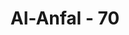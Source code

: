 ---
title: "Al-Anfal - 70"
no: 70
arabic_no: ٧٠
ayah: يٰٓاَيُّهَا النَّبِيُّ قُلْ لِّمَنْ فِيْٓ اَيْدِيْكُمْ مِّنَ الْاَسْرٰٓىۙ اِنْ يَّعْلَمِ اللّٰهُ فِيْ قُلُوْبِكُمْ خَيْرًا يُّؤْتِكُمْ خَيْرًا مِّمَّآ اُخِذَ مِنْكُمْ وَيَغْفِرْ لَكُمْۗ وَاللّٰهُ غَفُوْرٌ رَّحِيْمٌ ࣖ 
translation: "Wahai Nabi (Muhammad)! Katakanlah kepada para tawanan perang yang ada di tanganmu, “Jika Allah mengetahui ada kebaikan di dalam hatimu, niscaya Dia akan memberikan yang lebih baik dari apa yang telah diambil darimu dan Dia akan mengampuni kamu.” Allah Maha Pengampun, Maha Penyayang."
tafsir: "Ayat ini memerintahkan kepada Rasulullah agar mengatakan kepada para tawanan yang merasa berat hatinya mengeluarkan harta untuk penebus diri mereka bahwa Allah akan mengganti harta yang mereka serahkan itu dengan yang lebih baik dan lebih bersih serta beriman kepada Allah. Allah akan mengampuni segala dosa termasuk syirik, memusuhi kaum Muslimin, memusuhi Islam, agama yang diridai-Nya dan melakukan berbagai macam tindakan yang dimurkai-Nya. Allah adalah Maha Pengampun dan Maha Penyayang terhadap hamba-Nya."
---